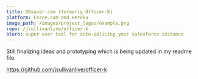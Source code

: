 ```yaml
---
title: DBsaver.com (formerly Officer-K)
platform: Force.com and Heroku
image_path: /images/project_logos/example.png
repo: /jsullivanlive/officer-k
blurb: super user tool for auto-policing your salesforce instance
---
```


Still finalizing ideas and prototyping which is being updated in my readme file:

https://github.com/jsullivanlive/officer-k
